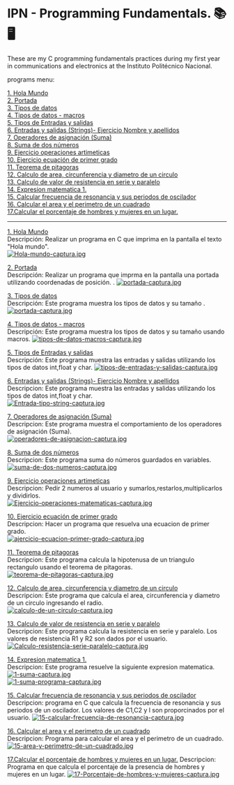 # IPN - Programming Fundamentals. 📚 🖥️
These are my C programming fundamentals practices during my first year in communications and electronics at the Instituto Politécnico Nacional.

programs menu:

[1. Hola Mundo](https://github.com/Additrejo/IPN-Programming-Fundamentals/blob/main/01.Hola%20mundo.c)  
[2. Portada](https://github.com/Additrejo/IPN-Programming-Fundamentals/blob/main/02.Portada.cpp)  
[3. Tipos de datos](https://github.com/Additrejo/IPN-Programming-Fundamentals/blob/main/03.Tipos%20de%20datos.c)  
[4. Tipos de datos - macros](https://github.com/Additrejo/IPN-Programming-Fundamentals/blob/main/04.Tipos%20de%20datos%20-%20macros.c)  
[5. Tipos de Entradas y salidas](https://github.com/Additrejo/IPN-Programming-Fundamentals/blob/main/05.Tipos%20de%20entradas%20y%20salidas.c)  
[6. Entradas y salidas (Strings)- Ejercicio Nombre y apellidos](https://github.com/Additrejo/IPN-Programming-Fundamentals/blob/main/06.Entrada%20tipo%20string.c)  
[7. Operadores de asignación (Suma)](https://github.com/Additrejo/IPN-Programming-Fundamentals/blob/main/07.Operadores%20de%20Asignacion.c)  
[8. Suma de dos números](https://github.com/Additrejo/IPN-Programming-Fundamentals/blob/main/08.suma%20de%20dos%20n%C3%BAmeros.c)  
[9. Ejercicio operaciones artimeticas](https://github.com/Additrejo/IPN-Programming-Fundamentals/blob/main/09.Ejercicio%20operaciones%20aritmeticas.c)  
[10. Ejercicio ecuación de primer grado](https://github.com/Additrejo/IPN-Programming-Fundamentals/blob/main/10.%20Ejercicio%20ecuaci%C3%B3n%20primer%20grado.c)  
[11. Teorema de pitagoras](https://github.com/Additrejo/IPN-Programming-Fundamentals/blob/main/11.Teorema%20de%20Pitagoras.c)  
[12. Calculo de area, circunferencia y diametro de un circulo](https://github.com/Additrejo/IPN-Programming-Fundamentals/blob/main/12.Calculo%20de%20un%20circulo.c)  
[13. Calculo de valor de resistencia en serie y paralelo](https://github.com/Additrejo/IPN-Programming-Fundamentals/blob/main/13.Calculo%20resistencias%20en%20serie%20y%20paralelo.c)  
[14. Expresion matematica 1.](https://github.com/Additrejo/IPN-Programming-Fundamentals/blob/main/14.Expresion%20matematica.c)  
[15. Calcular frecuencia de resonancia y sus periodos de oscilador](https://github.com/Additrejo/IPN-Programming-Fundamentals/blob/main/15.Frecuencia%20de%20resonancia%20y%20periodos%20de%20un%20oscilador.c)  
[16. Calcular el area y el perimetro de un cuadrado](https://github.com/Additrejo/IPN-Programming-Fundamentals/blob/main/16.Calcular%20area%20y%20perimetro%20de%20un%20cuadrado.c)  
[17.Calcular el porcentaje de hombres y mujeres en un lugar.](https://github.com/Additrejo/IPN-Programming-Fundamentals/blob/main/17.Porcentaje%20de%20hombres%20y%20mujeres.c)

---
[1. Hola Mundo](https://github.com/Additrejo/IPN-Programming-Fundamentals/blob/main/01.Hola%20mundo.c)  
Descripción: Realizar un programa en C que imprima en la pantalla el texto "Hola mundo".  
[![Hola-mundo-captura.jpg](https://i.postimg.cc/RFkmrsRJ/Hola-mundo-captura.jpg)](https://postimg.cc/VrWpnF2z)

[2. Portada](https://github.com/Additrejo/IPN-Programming-Fundamentals/blob/main/02.Portada.cpp)  
Descripción: Realizar un programa que imprma en la pantalla una portada utilizando coordenadas de posición. .
[![portada-captura.jpg](https://i.postimg.cc/SRnG9VFd/portada-captura.jpg)](https://postimg.cc/Zvh3t8qv)

[3. Tipos de datos](https://github.com/Additrejo/IPN-Programming-Fundamentals/blob/main/03.Tipos%20de%20datos.c)  
Descripción: Este programa muestra los tipos de datos y su tamaño .
[![portada-captura.jpg](https://i.postimg.cc/fRMkVyhq/tipos-de-datos-captura.jpg)](https://postimg.cc/3db36KN2)

[4. Tipos de datos - macros](https://github.com/Additrejo/IPN-Programming-Fundamentals/blob/main/04.Tipos%20de%20datos%20-%20macros.c)  
Descripción: Este programa muestra los tipos de datos y su tamaño usando macros.
[![tipos-de-datos-macros-captura.jpg](https://i.postimg.cc/Xq74VG59/tipos-de-datos-macros-captura.jpg)](https://postimg.cc/5YGZgtnt)

[5. Tipos de Entradas y salidas](https://github.com/Additrejo/IPN-Programming-Fundamentals/blob/main/05.Tipos%20de%20entradas%20y%20salidas.c)  
Descripción: Este programa muestra las entradas y salidas utilizando los tipos de datos int,float y char.
[![tipos-de-entradas-y-salidas-captura.jpg](https://i.postimg.cc/c4t463jc/tipos-de-entradas-y-salidas-captura.jpg)](https://postimg.cc/qz0d5Npt)

[6. Entradas y salidas (Strings)- Ejercicio Nombre y apellidos](https://github.com/Additrejo/IPN-Programming-Fundamentals/blob/main/06.Entrada%20tipo%20string.c)  
Descripcion: Este programa muestra las entradas y salidas utilizando los tipos de datos int,float y char.  
[![Entrada-tipo-string-captura.jpg](https://i.postimg.cc/gkYRLm8J/Entrada-tipo-string-captura.jpg)](https://postimg.cc/V5V53y7Q)

[7. Operadores de asignación (Suma)](https://github.com/Additrejo/IPN-Programming-Fundamentals/blob/main/07.Operadores%20de%20Asignacion.c)  
Descripcion: Este programa muestra el comportamiento de los operadores de asignación (Suma).  
[![operadores-de-asignacion-captura.jpg](https://i.postimg.cc/T2L0Rrg9/operadores-de-asignacion-captura.jpg)](https://postimg.cc/5jJLgQPY)

[8. Suma de dos números](https://github.com/Additrejo/IPN-Programming-Fundamentals/blob/main/08.suma%20de%20dos%20n%C3%BAmeros.c)  
Descripcion: Este programa suma do números guardados en variables.  
[![suma-de-dos-numeros-captura.jpg](https://i.postimg.cc/YqVhtWN1/suma-de-dos-numeros-captura.jpg)](https://postimg.cc/rK18JzPm)

[9. Ejercicio operaciones artimeticas](https://github.com/Additrejo/IPN-Programming-Fundamentals/blob/main/09.Ejercicio%20operaciones%20aritmeticas.c)  
Descripcion: Pedir 2 numeros al usuario y sumarlos,restarlos,multiplicarlos y dividirlos.  
[![Ejercicio-operaciones-matematicas-captura.jpg](https://i.postimg.cc/PJw4f8VN/Ejercicio-operaciones-matematicas-captura.jpg)](https://postimg.cc/V0zMD58c) 

[10. Ejercicio ecuación de primer grado](https://github.com/Additrejo/IPN-Programming-Fundamentals/blob/main/10.%20Ejercicio%20ecuaci%C3%B3n%20primer%20grado.c)  
Descripcion: Hacer un programa que resuelva una ecuacion de primer grado.  
[![ajercicio-ecuacion-primer-grado-captura.jpg](https://i.postimg.cc/CKRfVpQx/ajercicio-ecuacion-primer-grado-captura.jpg)](https://postimg.cc/B8Gvxk3r)  

[11. Teorema de pitagoras](https://github.com/Additrejo/IPN-Programming-Fundamentals/blob/main/11.Teorema%20de%20Pitagoras.c)  
Descripcion: Este programa calcula la hipotenusa de un triangulo rectangulo usando el teorema de pitagoras.  
[![teorema-de-pitagoras-captura.jpg](https://i.postimg.cc/Pq4prxCn/teorema-de-pitagoras-captura.jpg)](https://postimg.cc/4KYNWXvW)  

[12. Calculo de area, circunferencia y diametro de un circulo](https://github.com/Additrejo/IPN-Programming-Fundamentals/blob/main/12.Calculo%20de%20un%20circulo.c)  
Descripcion: Este programa que calcula el area, circunferencia y diametro de un circulo ingresando el radio.  
[![calculo-de-un-circulo-captura.jpg](https://i.postimg.cc/JhnD08Zy/calculo-de-un-circulo-captura.jpg)](https://postimg.cc/Yv5qDJXk)  

[13. Calculo de valor de resistencia en serie y paralelo](https://github.com/Additrejo/IPN-Programming-Fundamentals/blob/main/12.Calculo%20de%20un%20circulo.c)  
Descripcion: Este programa calcula la resistencia en serie y paralelo. Los valores de resistencia R1 y R2 son dados por el usuario.  
[![Calculo-resistencia-serie-paralelo-captura.jpg](https://i.postimg.cc/h4bSkwQN/Calculo-resistencia-serie-paralelo-captura.jpg)](https://postimg.cc/7bh87KVN)  

[14. Expresion matematica 1.](https://github.com/Additrejo/IPN-Programming-Fundamentals/blob/main/14.%20expresion%20matematica%201.c)  
Descripcion: Este programa resuelve la siguiente expresion matematica.  
[![1-suma-captura.jpg](https://i.postimg.cc/9XdJ6D48/1-suma-captura.jpg)](https://postimg.cc/vDmr9Htf)  
[![1-suma-programa-captura.jpg](https://i.postimg.cc/T1sw7dXr/1-suma-programa-captura.jpg)](https://postimg.cc/vxWbDdTB)

[15. Calcular frecuencia de resonancia y sus periodos de oscilador](https://github.com/Additrejo/IPN-Programming-Fundamentals/blob/main/15.Frecuencia%20de%20resonancia%20y%20periodos%20de%20un%20oscilador.c)  
Descripcion: programa en C que calcula la frecuencia de resonancia y sus periodos de un oscilador. Los valores de C1,C2 y l son proporcinados por el usuario.
[![15-calcular-frecuencia-de-resonancia-captura.jpg](https://i.postimg.cc/25yVFd7B/15-calcular-frecuencia-de-resonancia-captura.jpg)](https://postimg.cc/xkrf9z70)

[16. Calcular el area y el perimetro de un cuadrado](https://github.com/Additrejo/IPN-Programming-Fundamentals/blob/main/16.Calcular%20area%20y%20perimetro%20de%20un%20cuadrado.c)  
Descripcion: Programa para calcular el area y el perimetro de un cuadrado.
[![15-area-y-perimetro-de-un-cuadrado.jpg](https://i.postimg.cc/1tC15Vj0/15-area-y-perimetro-de-un-cuadrado.jpg)](https://postimg.cc/1nqjvXP4)

[17.Calcular el porcentaje de hombres y mujeres en un lugar.](https://github.com/Additrejo/IPN-Programming-Fundamentals/blob/main/17.Porcentaje%20de%20hombres%20y%20mujeres.c)
Descripcion: Programa en que calcula el porcentaje de la presencia de hombres y mujeres en un lugar.
[![17-Porcentaje-de-hombres-y-mujeres-captura.jpg](https://i.postimg.cc/tgDFJ9tt/17-Porcentaje-de-hombres-y-mujeres-captura.jpg)](https://postimg.cc/kV62h3HB)

